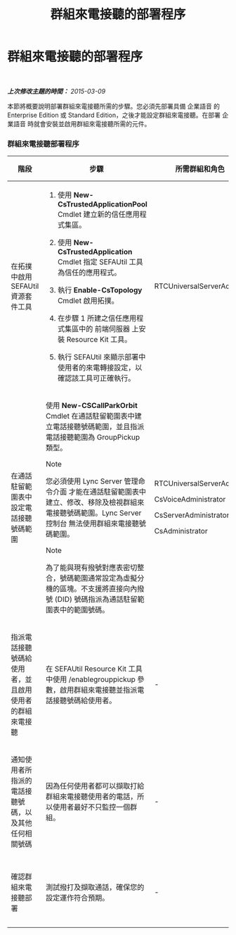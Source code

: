﻿---
title: 群組來電接聽的部署程序
TOCTitle: 群組來電接聽的部署程序
ms:assetid: 082daeac-e667-4e2d-b78d-8e0901f9f0e9
ms:mtpsurl: https://technet.microsoft.com/zh-tw/library/JJ945615(v=OCS.15)
ms:contentKeyID: 52056047
ms.date: 08/10/2015
mtps_version: v=OCS.15
ms.translationtype: HT
---

# 群組來電接聽的部署程序

 

_**上次修改主題的時間：** 2015-03-09_

本節將概要說明部署群組來電接聽所需的步驟。您必須先部署具備 企業語音 的 Enterprise Edition 或 Standard Edition，之後才能設定群組來電接聽。在部署 企業語音 時就會安裝並啟用群組來電接聽所需的元件。

### 群組來電接聽部署程序

<table>
<colgroup>
<col style="width: 25%" />
<col style="width: 25%" />
<col style="width: 25%" />
<col style="width: 25%" />
</colgroup>
<thead>
<tr class="header">
<th>階段</th>
<th>步驟</th>
<th>所需群組和角色</th>
<th>部署文件</th>
</tr>
</thead>
<tbody>
<tr class="odd">
<td><p>在拓撲中啟用 SEFAUtil 資源套件工具</p></td>
<td><ol>
<li><p>使用 <strong>New-CsTrustedApplicationPool</strong> Cmdlet 建立新的信任應用程式集區。</p></li>
<li><p>使用 <strong>New-CsTrustedApplication</strong> Cmdlet 指定 SEFAUtil 工具為信任的應用程式。</p></li>
<li><p>執行 <strong>Enable-CsTopology</strong> Cmdlet 啟用拓撲。</p></li>
<li><p>在步驟 1 所建之信任應用程式集區中的 前端伺服器 上安裝 Resource Kit 工具。</p></li>
<li><p>執行 SEFAUtil 來顯示部署中使用者的來電轉接設定，以確認該工具可正確執行。</p></li>
</ol></td>
<td><p>RTCUniversalServerAdmins</p></td>
<td><p><a href="lync-server-2013-deploy-the-sefautil-tool.md">部署 SEFAUtil 工具</a></p></td>
</tr>
<tr class="even">
<td><p>在通話駐留範圍表中設定電話接聽號碼範圍</p></td>
<td><p>使用 <strong>New-CSCallParkOrbit</strong> Cmdlet 在通話駐留範圍表中建立電話接聽號碼範圍，並且指派電話接聽範圍為 GroupPickup 類型。</p>
<div class="alert">

> [!NOTE]  
> 您必須使用 Lync Server 管理命令介面 才能在通話駐留範圍表中建立、修改、移除及檢視群組來電接聽號碼範圍。Lync Server 控制台 無法使用群組來電接聽號碼範圍。


</div>
<div class="alert">

> [!NOTE]  
> 為了能與現有撥號對應表密切整合，號碼範圍通常設定為虛擬分機的區塊。不支援將直接向內撥號 (DID) 號碼指派為通話駐留範圍表中的範圍號碼。


</div></td>
<td><p>RTCUniversalServerAdmins</p>
<p>CsVoiceAdministrator</p>
<p>CsServerAdministrator</p>
<p>CsAdministrator</p></td>
<td><p><a href="lync-server-2013-configure-call-pickup-group-numbers.md">設定電話接聽群組號碼</a></p></td>
</tr>
<tr class="odd">
<td><p>指派電話接聽號碼給使用者，並且啟用使用者的群組來電接聽</p></td>
<td><p>在 SEFAUtil Resource Kit 工具中使用 /enablegrouppickup 參數，啟用群組來電接聽並指派電話接聽號碼給使用者。</p></td>
<td><p>-</p></td>
<td><p><a href="lync-server-2013-enable-group-call-pickup-for-users-and-assign-a-group-number.md">啟用使用者的群組來電接聽並指派群組號碼</a></p></td>
</tr>
<tr class="even">
<td><p>通知使用者所指派的電話接聽號碼，以及其他任何相關號碼</p></td>
<td><p>因為任何使用者都可以擷取打給群組來電接聽使用者的電話，所以使用者最好不只監控一個群組。</p></td>
<td><p>-</p></td>
<td><p><a href="lync-server-2013-communicate-group-call-pickup-assignment-to-users.md">將群組來電接聽指派傳達給使用者</a></p></td>
</tr>
<tr class="odd">
<td><p>確認群組來電接聽部署</p></td>
<td><p>測試撥打及擷取通話，確保您的設定運作符合預期。</p></td>
<td><p>-</p></td>
<td><p><a href="lync-server-2013-optional-verify-the-group-call-pickup-deployment.md">(選用) 確認群組來電接聽部署</a></p></td>
</tr>
</tbody>
</table>

